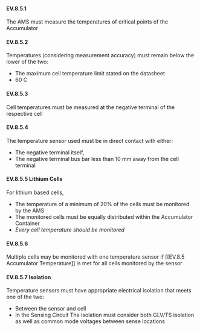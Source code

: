 #### EV.8.5.1
The AMS must measure the temperatures of critical points of the Accumulator

#### EV.8.5.2
Temperatures (considering measurement accuracy) must remain below the lower of the two:
- The maximum cell temperature limit stated on the datasheet
- 60 C

#### EV.8.5.3
Cell temperatures must be measured at the negative terminal of the respective cell

#### EV.8.5.4
The temperature sensor used must be in direct contact with either:
- The negative terminal itself,
- The negative terminal bus bar less than 10 mm away from the cell terminal

#### EV.8.5.5 Lithium Cells
For lithium based cells,
- The temperature of a minimum of 20% of the cells must be monitored by the AMS
- The monitored cells must be equally distributed within the Accumulator Container
- *Every cell temperature should be monitored*

#### EV.8.5.6
Multiple cells may be monitored with one temperature sensor if [[EV.8.5 Accumulator Temperature]] is met for all cells monitored by the sensor

#### EV.8.5.7 Isolation
Temperature sensors must have appropriate electrical isolation that meets one of the two:
- Between the sensor and cell
- In the Sensing Circuit
The isolation must consider both GLV/TS isolation as well as common mode voltages between sense locations